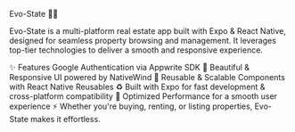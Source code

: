 Evo-State 🏡🚀



Evo-State is a multi-platform real estate app built with Expo & React Native, designed for seamless property browsing and management. It leverages top-tier technologies to deliver a smooth and responsive experience.

✨ Features
Google Authentication via Appwrite SDK 🔐
Beautiful & Responsive UI powered by NativeWind 🎨
Reusable & Scalable Components with React Native Reusables ♻️
Built with Expo for fast development & cross-platform compatibility 🚀
Optimized Performance for a smooth user experience ⚡
Whether you're buying, renting, or listing properties, Evo-State makes it effortless.
